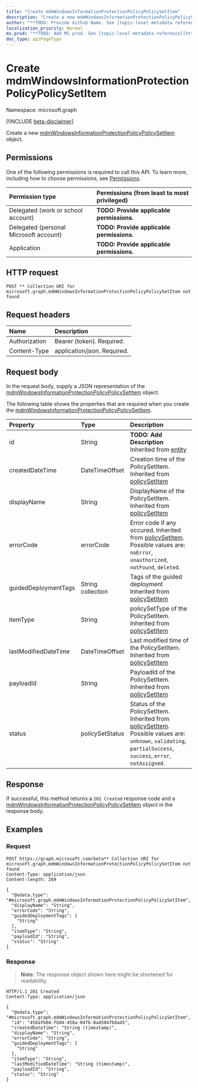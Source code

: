 ```yaml
---
title: "Create mdmWindowsInformationProtectionPolicyPolicySetItem"
description: "Create a new mdmWindowsInformationProtectionPolicyPolicySetItem object."
author: "**TODO: Provide Github Name. See [topic-level metadata reference](https://msgo.azurewebsites.net/add/document/guidelines/metadata.html#topic-level-metadata)**"
localization_priority: Normal
ms.prod: "**TODO: Add MS prod. See [topic-level metadata reference](https://msgo.azurewebsites.net/add/document/guidelines/metadata.html#topic-level-metadata)**"
doc_type: apiPageType
---
```


# Create mdmWindowsInformationProtectionPolicyPolicySetItem
Namespace: microsoft.graph

[!INCLUDE [beta-disclaimer](../../includes/beta-disclaimer.md)]

Create a new [mdmWindowsInformationProtectionPolicyPolicySetItem](../resources/mdmwindowsinformationprotectionpolicypolicysetitem.md) object.

## Permissions
One of the following permissions is required to call this API. To learn more, including how to choose permissions, see [Permissions](/graph/permissions-reference).

|Permission type|Permissions (from least to most privileged)|
|:---|:---|
|Delegated (work or school account)|**TODO: Provide applicable permissions.**|
|Delegated (personal Microsoft account)|**TODO: Provide applicable permissions.**|
|Application|**TODO: Provide applicable permissions.**|

## HTTP request

<!-- {
  "blockType": "ignored"
}
-->
``` http
POST ** Collection URI for microsoft.graph.mdmWindowsInformationProtectionPolicyPolicySetItem not found
```

## Request headers
|Name|Description|
|:---|:---|
|Authorization|Bearer {token}. Required.|
|Content-Type|application/json. Required.|

## Request body
In the request body, supply a JSON representation of the [mdmWindowsInformationProtectionPolicyPolicySetItem](../resources/mdmwindowsinformationprotectionpolicypolicysetitem.md) object.

The following table shows the properties that are required when you create the [mdmWindowsInformationProtectionPolicyPolicySetItem](../resources/mdmwindowsinformationprotectionpolicypolicysetitem.md).

|Property|Type|Description|
|:---|:---|:---|
|id|String|**TODO: Add Description** Inherited from [entity](../resources/entity.md)|
|createdDateTime|DateTimeOffset|Creation time of the PolicySetItem. Inherited from [policySetItem](../resources/policysetitem.md)|
|displayName|String|DisplayName of the PolicySetItem. Inherited from [policySetItem](../resources/policysetitem.md)|
|errorCode|errorCode|Error code if any occured. Inherited from [policySetItem](../resources/policysetitem.md). Possible values are: `noError`, `unauthorized`, `notFound`, `deleted`.|
|guidedDeploymentTags|String collection|Tags of the guided deployment Inherited from [policySetItem](../resources/policysetitem.md)|
|itemType|String|policySetType of the PolicySetItem. Inherited from [policySetItem](../resources/policysetitem.md)|
|lastModifiedDateTime|DateTimeOffset|Last modified time of the PolicySetItem. Inherited from [policySetItem](../resources/policysetitem.md)|
|payloadId|String|PayloadId of the PolicySetItem. Inherited from [policySetItem](../resources/policysetitem.md)|
|status|policySetStatus|Status of the PolicySetItem. Inherited from [policySetItem](../resources/policysetitem.md). Possible values are: `unknown`, `validating`, `partialSuccess`, `success`, `error`, `notAssigned`.|



## Response

If successful, this method returns a `201 Created` response code and a [mdmWindowsInformationProtectionPolicyPolicySetItem](../resources/mdmwindowsinformationprotectionpolicypolicysetitem.md) object in the response body.

## Examples

### Request
<!-- {
  "blockType": "request",
  "name": "create_mdmwindowsinformationprotectionpolicypolicysetitem_from_"
}
-->
``` http
POST https://graph.microsoft.com/beta** Collection URI for microsoft.graph.mdmWindowsInformationProtectionPolicyPolicySetItem not found
Content-Type: application/json
Content-length: 269

{
  "@odata.type": "#microsoft.graph.mdmWindowsInformationProtectionPolicyPolicySetItem",
  "displayName": "String",
  "errorCode": "String",
  "guidedDeploymentTags": [
    "String"
  ],
  "itemType": "String",
  "payloadId": "String",
  "status": "String"
}
```


### Response
>**Note:** The response object shown here might be shortened for readability.
<!-- {
  "blockType": "response",
  "truncated": true,
  "@odata.type": "microsoft.graph.mdmWindowsInformationProtectionPolicyPolicySetItem"
}
-->
``` http
HTTP/1.1 201 Created
Content-Type: application/json

{
  "@odata.type": "#microsoft.graph.mdmWindowsInformationProtectionPolicyPolicySetItem",
  "id": "458afb04-fb04-458a-04fb-8a4504fb8a45",
  "createdDateTime": "String (timestamp)",
  "displayName": "String",
  "errorCode": "String",
  "guidedDeploymentTags": [
    "String"
  ],
  "itemType": "String",
  "lastModifiedDateTime": "String (timestamp)",
  "payloadId": "String",
  "status": "String"
}
```

